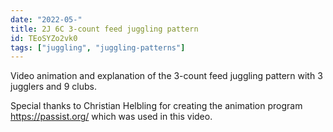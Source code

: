 ```yaml
---
date: "2022-05-"
title: 2J 6C 3-count feed juggling pattern
id: TEoSYZo2vk0
tags: ["juggling", "juggling-patterns"]
---
```


Video animation and explanation of the 3-count feed juggling pattern with 3 jugglers and 9 clubs.

Special thanks to Christian Helbling for creating the animation program https://passist.org/ which was used in this video.
